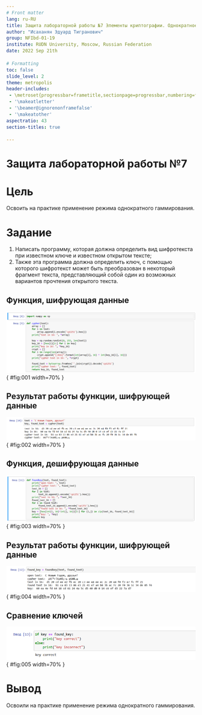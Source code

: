 ```yaml
---
# Front matter
lang: ru-RU
title: Защита лабораторной работы №7 Элементы криптографии. Однократное гаммирование
author: "Исаханян Эдуард Тигранович"
group: NFIbd-01-19
institute: RUDN University, Moscow, Russian Federation
date: 2022 Sep 21th

# Formatting
toc: false
slide_level: 2
theme: metropolis
header-includes: 
 - \metroset{progressbar=frametitle,sectionpage=progressbar,numbering=fraction}
 - '\makeatletter'
 - '\beamer@ignorenonframefalse'
 - '\makeatother'
aspectratio: 43
section-titles: true

---
```


# Защита лабораторной работы №7  

# Цель

Освоить на практике применение режима однократного гаммирования.

# Задание

1. Написать программу, которая должна определить вид шифротекста при известном ключе и известном открытом тексте;
2. Также эта программа должна определить ключ, с помощью которого шифротекст может быть преобразован в некоторый фрагмент текста, представляющий собой один из возможных вариантов прочтения открытого текста.

## Функция, шифрующая данные

![Функция, шифрующая данные](images/1.png){ #fig:001 width=70% }

## Результат работы функции, шифрующей данные

![Результат работы функции, шифрующей данные](images/2.png){ #fig:002 width=70% }

## Функция, дешифрующая данные

![Функция, дешифрующая данные](images/3.png){ #fig:003 width=70% }

## Результат работы функции, шифрующей данные

![Результат работы функции, шифрующей данные](images/4.png){ #fig:004 width=70% }

## Сравнение ключей

![Сравнение ключей](images/5.png){ #fig:005 width=70% }

# Вывод   

Освоили на практике применение режима однократного гаммирования.



